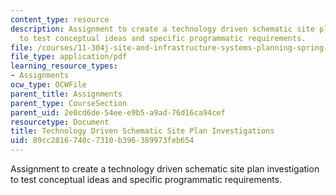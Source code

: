 ```yaml
---
content_type: resource
description: Assignment to create a technology driven schematic site plan investigation
  to test conceptual ideas and specific programmatic requirements.
file: /courses/11-304j-site-and-infrastructure-systems-planning-spring-2009/89cc2816740c7310b396389973feb654_MIT11_304js09_assn04.pdf
file_type: application/pdf
learning_resource_types:
- Assignments
ocw_type: OCWFile
parent_title: Assignments
parent_type: CourseSection
parent_uid: 2e0cd6de-54ee-e9b5-a9ad-76d16ca94cef
resourcetype: Document
title: Technology Driven Schematic Site Plan Investigations
uid: 89cc2816-740c-7310-b396-389973feb654
---
```

Assignment to create a technology driven schematic site plan investigation to test conceptual ideas and specific programmatic requirements.

